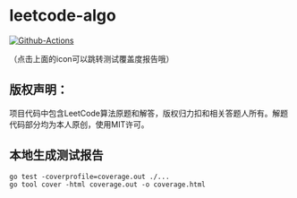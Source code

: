 # leetcode-algo

[![Github-Actions](https://github.com/Saodd/leetcode-algo/workflows/Go/badge.svg?branch=master)](https://saodd.github.io/leetcode-algo/coverage.html)

（点击上面的icon可以跳转测试覆盖度报告哦）

## 版权声明：

项目代码中包含LeetCode算法原题和解答，版权归力扣和相关答题人所有。解题代码部分均为本人原创，使用MIT许可。

## 本地生成测试报告

```shell
go test -coverprofile=coverage.out ./...
go tool cover -html coverage.out -o coverage.html
```
